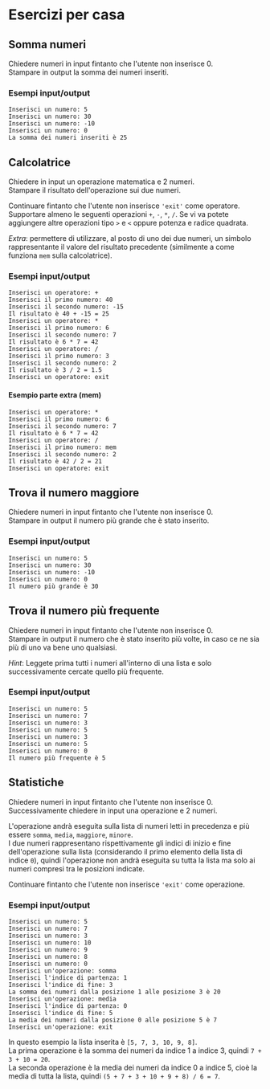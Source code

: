# Esercizi per casa

## Somma numeri
Chiedere numeri in input fintanto che l'utente non inserisce 0.  
Stampare in output la somma dei numeri inseriti.
### Esempi input/output
```
Inserisci un numero: 5
Inserisci un numero: 30
Inserisci un numero: -10
Inserisci un numero: 0
La somma dei numeri inseriti è 25
```

## Calcolatrice
Chiedere in input un operazione matematica e 2 numeri.  
Stampare il risultato dell'operazione sui due numeri.

Continuare fintanto che l'utente non inserisce `'exit'` come operatore.  
Supportare almeno le seguenti operazioni `+`, `-`, `*`, `/`. Se vi va potete aggiungere altre operazioni tipo `>` e `<` oppure potenza e radice quadrata.

_Extra_: permettere di utilizzare, al posto di uno dei due numeri, un simbolo rappresentante il valore del risultato precedente (similmente a come funziona `mem` sulla calcolatrice).
### Esempi input/output
```
Inserisci un operatore: +
Inserisci il primo numero: 40
Inserisci il secondo numero: -15
Il risultato è 40 + -15 = 25
Inserisci un operatore: *
Inserisci il primo numero: 6
Inserisci il secondo numero: 7
Il risultato è 6 * 7 = 42
Inserisci un operatore: /
Inserisci il primo numero: 3
Inserisci il secondo numero: 2
Il risultato è 3 / 2 = 1.5
Inserisci un operatore: exit
```
#### Esempio parte extra (mem)
```
Inserisci un operatore: *
Inserisci il primo numero: 6
Inserisci il secondo numero: 7
Il risultato è 6 * 7 = 42
Inserisci un operatore: /
Inserisci il primo numero: mem
Inserisci il secondo numero: 2
Il risultato è 42 / 2 = 21
Inserisci un operatore: exit
```

## Trova il numero maggiore
Chiedere numeri in input fintanto che l'utente non inserisce 0.  
Stampare in output il numero più grande che è stato inserito.
### Esempi input/output
```
Inserisci un numero: 5
Inserisci un numero: 30
Inserisci un numero: -10
Inserisci un numero: 0
Il numero più grande è 30
```

## Trova il numero più frequente
Chiedere numeri in input fintanto che l'utente non inserisce 0.  
Stampare in output il numero che è stato inserito più volte, in caso ce ne sia più di uno va bene uno qualsiasi.

_Hint_: Leggete prima tutti i numeri all'interno di una lista e solo successivamente cercate quello più frequente.
### Esempi input/output
```
Inserisci un numero: 5
Inserisci un numero: 7
Inserisci un numero: 3
Inserisci un numero: 5
Inserisci un numero: 3
Inserisci un numero: 5
Inserisci un numero: 0
Il numero più frequente è 5
```

## Statistiche
Chiedere numeri in input fintanto che l'utente non inserisce 0.  
Successivamente chiedere in input una operazione e 2 numeri.

L'operazione andrà eseguita sulla lista di numeri letti in precedenza e più essere `somma`, `media`, `maggiore`, `minore`.  
I due numeri rappresentano rispettivamente gli indici di inizio e fine dell'operazione sulla lista (considerando il primo elemento della lista di indice `0`), quindi l'operazione non andrà eseguita su tutta la lista ma solo ai numeri compresi tra le posizioni indicate.

Continuare fintanto che l'utente non inserisce `'exit'` come operazione.  

### Esempi input/output
```
Inserisci un numero: 5
Inserisci un numero: 7
Inserisci un numero: 3
Inserisci un numero: 10
Inserisci un numero: 9
Inserisci un numero: 8
Inserisci un numero: 0
Inserisci un'operazione: somma
Inserisci l'indice di partenza: 1
Inserisci l'indice di fine: 3
La somma dei numeri dalla posizione 1 alle posizione 3 è 20
Inserisci un'operazione: media
Inserisci l'indice di partenza: 0
Inserisci l'indice di fine: 5
La media dei numeri dalla posizione 0 alle posizione 5 è 7
Inserisci un'operazione: exit
```

In questo esempio la lista inserita è `[5, 7, 3, 10, 9, 8]`.  
La prima operazione è la somma dei numeri da indice 1 a indice 3, quindi `7 + 3 + 10 = 20`.  
La seconda operazione è la media dei numeri da indice 0 a indice 5, cioè la media di tutta la lista, quindi `(5 + 7 + 3 + 10 + 9 + 8) / 6 = 7`.
